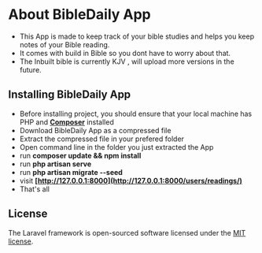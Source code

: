 # About BibleDaily App

- This App is made to keep track of your bible studies and helps you keep notes of your Bible reading.
- It comes with build in Bible so you dont have to worry about that.
- The Inbuilt bible is currently KJV , will upload more versions in the future.

## Installing BibleDaily App

- Before installing project, you should ensure that your local machine has PHP and **[Composer](https://getcomposer.org/)** installed
- Download BibleDaily App as a compressed file
- Extract the compressed file in your prefered folder
- Open command line in the folder you just extracted the App
- run **composer update && npm install**
- run **php artisan serve**
- run **php artisan migrate --seed**
- visit **[http://127.0.0.1:8000](http://127.0.0.1:8000/users/readings/)**
- That's all

## License

The Laravel framework is open-sourced software licensed under the [MIT license](https://opensource.org/licenses/MIT).
